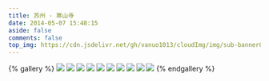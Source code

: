 ```yaml
---
title: 苏州 - 寒山寺
date: 2014-05-07 15:48:15
aside: false
comments: false
top_img: https://cdn.jsdelivr.net/gh/vanuo1013/cloudImg/img/sub-banner01.jpg
---
```


{% gallery %}
![](https://cdn.jsdelivr.net/gh/vanuo1013/cloudImg/img/travel/IMG_2482.jpg)
![](https://cdn.jsdelivr.net/gh/vanuo1013/cloudImg/img/travel/IMG_2486.jpg)
![](https://cdn.jsdelivr.net/gh/vanuo1013/cloudImg/img/travel/IMG_2493.jpg)
![](https://cdn.jsdelivr.net/gh/vanuo1013/cloudImg/img/travel/IMG_2505.jpg)
![](https://cdn.jsdelivr.net/gh/vanuo1013/cloudImg/img/travel/IMG_2510.jpg)
![](https://cdn.jsdelivr.net/gh/vanuo1013/cloudImg/img/travel/IMG_2514.jpg)
![](https://cdn.jsdelivr.net/gh/vanuo1013/cloudImg/img/travel/IMG_2517.jpg)
![](https://cdn.jsdelivr.net/gh/vanuo1013/cloudImg/img/travel/IMG_2523.jpg)
![](https://cdn.jsdelivr.net/gh/vanuo1013/cloudImg/img/travel/IMG_2562.jpg)
![](https://cdn.jsdelivr.net/gh/vanuo1013/cloudImg/img/travel/IMG_2563.jpg)
{% endgallery %}